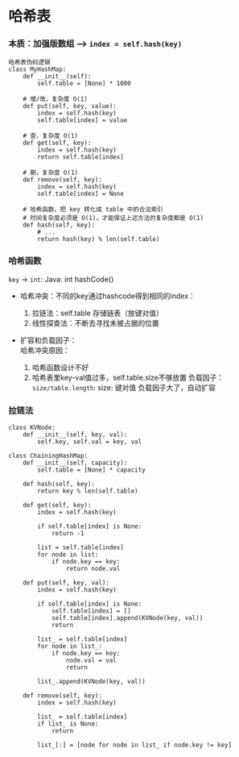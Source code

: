 # 哈希表

### 本质：加强版数组 —> `index = self.hash(key)`

```commandline
哈希表伪码逻辑
class MyHashMap:
    def __init__(self):
        self.table = [None] * 1000

    # 增/改，复杂度 O(1)
    def put(self, key, value):
        index = self.hash(key)
        self.table[index] = value

    # 查，复杂度 O(1)
    def get(self, key):
        index = self.hash(key)
        return self.table[index]

    # 删，复杂度 O(1)
    def remove(self, key):
        index = self.hash(key)
        self.table[index] = None

    # 哈希函数，把 key 转化成 table 中的合法索引
    # 时间复杂度必须是 O(1)，才能保证上述方法的复杂度都是 O(1)
    def hash(self, key):
        # ...
        return hash(key) % len(self.table)
```
### 哈希函数
`key` -> `int`:
Java: int hashCode()
* 哈希冲突：不同的key通过hashcode得到相同的index：
    1. 拉链法：self.table 存储链表（放键对值）
    2. 线性探查法：不断去寻找未被占据的位置

* 扩容和负载因子：\
  哈希冲突原因：
    1. 哈希函数设计不好
    2. 哈希表里key-val值过多，self.table.size不够放置
  负载因子：`size/table.length`: size: 键对值
    负载因子大了，自动扩容

### 拉链法
```commandline
class KVNode:
    def __init__(self, key, val):
        self.key, self.val = key, val
    
class ChainingHashMap:
    def __init__(self, capacity):
        self.table = [None] * capacity
    
    def hash(self, key):
        return key % len(self.table)
    
    def get(self, key):
        index = self.hash(key)
        
        if self.table[index] is None:
            return -1
        
        list = self.table[index]
        for node in list:
            if node.key == key:
                return node.val
    
    def put(self, key, val):
        index = self.hash(key)
        
        if self.table[index] is None:
            self.table[index] = []
            self.table[index].append(KVNode(key, val))
            return 
        
        list_ = self.table[index]
        for node in list_:
            if node.key == key:
                node.val = val
                return 
        
        list_.append(KVNode(key, val))
    
    def remove(self, key):
        index = self.hash(key)
        
        list_ = self.table[index]
        if list_ is None:
            return 
        
        list_[:] = [node for node in list_ if node.key != key]
```

